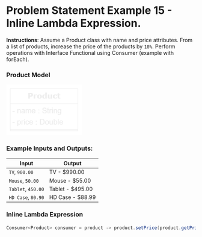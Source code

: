 # Problem Statement Example 15 - Inline Lambda Expression.

**Instructions**: Assume a Product class with name and price attributes. From a list of products, increase the price of
the products by `10%`. Perform operations with Interface Functional using Consumer (example with forEach).

### Product Model

![Product Model](https://github.com/souzafcharles/Complete-Java-Object-Oriented-Programming-and-Projects/blob/master/Section_P16_Functional_Programming_and_Lambda_Expressions/ProblemStatementExample15/product-model.png)

### Example Inputs and Outputs:

| **Input**          | **Output**       |
|--------------------|------------------|
| `TV`, `900.00`     | TV - $990.00     |
| `Mouse`, `50.00`   | Mouse - $55.00   |
| `Tablet`, `450.00` | Tablet - $495.00 |
| `HD Case`, `80.90` | HD Case - $88.99 |

### Inline Lambda Expression

```java
Consumer<Product> consumer = product -> product.setPrice(product.getPrice() * 1.1);
```